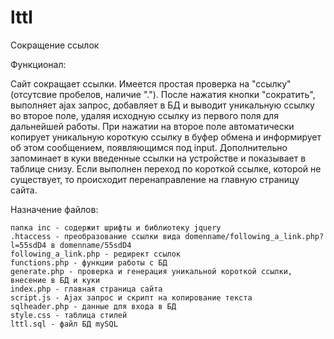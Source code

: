 # lttl
Сокращение ссылок

Функционал:

Сайт сокращает ссылки. Имеется простая проверка на "ссылку" (отсутсвие пробелов, наличие "."). После нажатия кнопки "сократить", выполняет ajax запрос, добавляет в БД и выводит уникальную ссылку во второе поле, удаляя исходную ссылку из первого поля для дальнейшей работы. При нажатии на второе поле автоматически копирует уникальную короткую ссылку в буфер обмена и информирует об этом сообщением, появляющимся под input. Дополнительно запоминает в куки введенные ссылки на устройстве и показывает в таблице снизу.
Если выполнен переход по короткой ссылке, которой не существует, то происходит перенаправление на главную страницу сайта.

Назначение файлов:

	папка inc - содержит шрифты и библиотеку jquery
	.htaccess - преобразование ссылки вида domenname/following_a_link.php?l=55sdD4 в domenname/55sdD4
	following_a_link.php - редирект ссылок
	functions.php - функции работы с БД
	generate.php - проверка и генерация уникальной короткой ссылки, внесение в БД и куки
	index.php - главная страница сайта
	script.js - Ajax запрос и скрипт на копирование текста
	sqlheader.php - данные для входа в БД
	style.css - таблица стилей
	lttl.sql - файл БД mySQL
